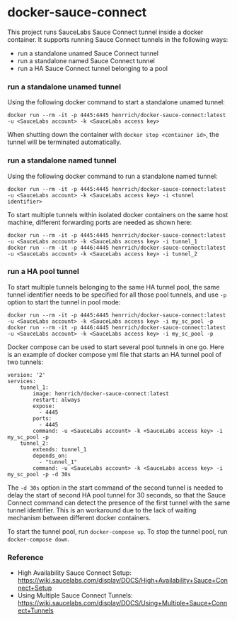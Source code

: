 # docker-sauce-connect
This project runs SauceLabs Sauce Connect tunnel inside a docker container. It supports running Sauce Connect tunnels in the following ways:
* run a standalone unamed Sauce Connect tunnel
* run a standalone named Sauce Connect tunnel
* run a HA Sauce Connect tunnel belonging to a pool

### run a standalone unamed tunnel
Using the following docker command to start a standalone unamed tunnel:
```
docker run --rm -it -p 4445:4445 henrrich/docker-sauce-connect:latest -u <SauceLabs account> -k <SauceLabs access key>
```
When shutting down the container with `docker stop <container id>`, the tunnel will be terminated automatically. 

### run a standalone named tunnel
Using the following docker command to run a standalone named tunnel:
```
docker run --rm -it -p 4445:4445 henrrich/docker-sauce-connect:latest -u <SauceLabs account> -k <SauceLabs access key> -i <tunnel identifier>
```
To start multiple tunnels within isolated docker containers on the same host machine, different forwarding ports are needed as shown here:
```
docker run --rm -it -p 4445:4445 henrrich/docker-sauce-connect:latest -u <SauceLabs account> -k <SauceLabs access key> -i tunnel_1
docker run --rm -it -p 4446:4445 henrrich/docker-sauce-connect:latest -u <SauceLabs account> -k <SauceLabs access key> -i tunnel_2
```

### run a HA pool tunnel
To start multiple tunnels belonging to the same HA tunnel pool, the same tunnel identifier needs to be specified for all those pool tunnels, and use `-p` option to start the tunnel in pool mode:
```
docker run --rm -it -p 4445:4445 henrrich/docker-sauce-connect:latest -u <SauceLabs account> -k <SauceLabs access key> -i my_sc_pool -p
docker run --rm -it -p 4446:4445 henrrich/docker-sauce-connect:latest -u <SauceLabs account> -k <SauceLabs access key> -i my_sc_pool -p
```
Docker compose can be used to start several pool tunnels in one go. Here is an example of docker compose yml file that starts an HA tunnel pool of two tunnels:
```
version: '2'
services:
    tunnel_1:
        image: henrrich/docker-sauce-connect:latest
        restart: always
        expose: 
          - 4445
        ports: 
          - 4445
        command: -u <SauceLabs account> -k <SauceLabs access key> -i my_sc_pool -p
    tunnel_2:
        extends: tunnel_1
        depends_on:
          - "tunnel_1"
        command: -u <SauceLabs account> -k <SauceLabs access key> -i my_sc_pool -p -d 30s
```
The `-d 30s` option in the start command of the second tunnel is needed to delay the start of second HA pool tunnel for 30 seconds, so that the Sauce Connect command can detect the presence of the first tunnel with the same tunnel identifier. This is an workaround due to the lack of waiting mechanism between different docker containers.

To start the tunnel pool, run `docker-compose up`.
To stop the tunnel pool, run `docker-compose down`.

### Reference
* High Availability Sauce Connect Setup: https://wiki.saucelabs.com/display/DOCS/High+Availability+Sauce+Connect+Setup
* Using Multiple Sauce Connect Tunnels: https://wiki.saucelabs.com/display/DOCS/Using+Multiple+Sauce+Connect+Tunnels


